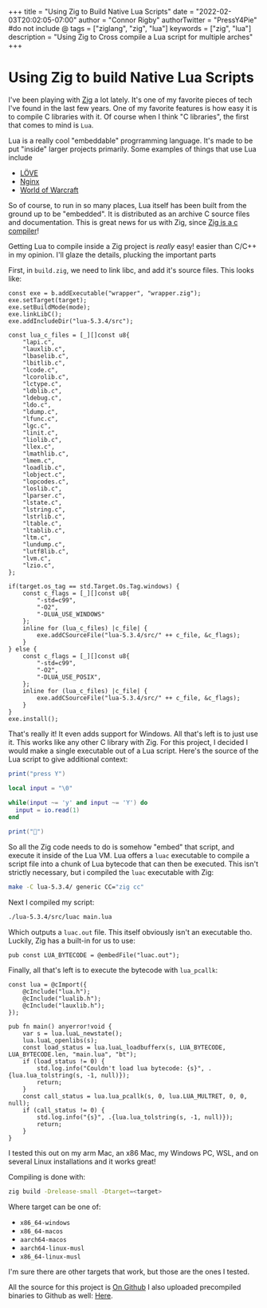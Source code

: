 +++
title = "Using Zig to Build Native Lua Scripts"
date = "2022-02-03T20:02:05-07:00"
author = "Connor Rigby"
authorTwitter = "PressY4Pie" #do not include @
tags = ["ziglang", "zig", "lua"]
keywords = ["zig", "lua"]
description = "Using Zig to Cross compile a Lua script for multiple arches"
+++

# Using Zig to build Native Lua Scripts

I've been playing with [Zig](https://ziglang.org/) a lot lately.
It's one of my favorite pieces of tech I've found in
the last few years. One of my favorite features is how easy it
is to compile C libraries with it. Of course
when I think "C libraries", the first that comes to mind is `Lua`.

Lua is a really cool "embeddable" progrramming language. It's
made to be put "inside" larger projects primarily. Some examples
of things that use Lua include

* [LÖVE](https://love2d.org/)
* [Nginx](https://www.nginx.com/resources/wiki/modules/lua/)
* [World of Warcraft](https://wowwiki-archive.fandom.com/wiki/Lua)

So of course, to run in so many places, Lua itself has been built
from the ground up to be "embedded". It is distributed as an archive
C source files and documentation. This is great news for us with Zig,
since [Zig is a c compiler](https://andrewkelley.me/post/zig-cc-powerful-drop-in-replacement-gcc-clang.html)!

Getting Lua to compile inside a Zig project is *really* easy! easier than
C/C++ in my opinion. I'll glaze the details, plucking the important parts

First, in `build.zig`, we need to link libc, and add it's source files.
This looks like:

```zig
const exe = b.addExecutable("wrapper", "wrapper.zig");
exe.setTarget(target);
exe.setBuildMode(mode);
exe.linkLibC();
exe.addIncludeDir("lua-5.3.4/src");

const lua_c_files = [_][]const u8{
    "lapi.c",
    "lauxlib.c",
    "lbaselib.c",
    "lbitlib.c",
    "lcode.c",
    "lcorolib.c",
    "lctype.c",
    "ldblib.c",
    "ldebug.c",
    "ldo.c",
    "ldump.c",
    "lfunc.c",
    "lgc.c",
    "linit.c",
    "liolib.c",
    "llex.c",
    "lmathlib.c",
    "lmem.c",
    "loadlib.c",
    "lobject.c",
    "lopcodes.c",
    "loslib.c",
    "lparser.c",
    "lstate.c",
    "lstring.c",
    "lstrlib.c",
    "ltable.c",
    "ltablib.c",
    "ltm.c",
    "lundump.c",
    "lutf8lib.c",
    "lvm.c",
    "lzio.c",
};

if(target.os_tag == std.Target.Os.Tag.windows) {
    const c_flags = [_][]const u8{
        "-std=c99",
        "-O2",
        "-DLUA_USE_WINDOWS"
    };
    inline for (lua_c_files) |c_file| {
        exe.addCSourceFile("lua-5.3.4/src/" ++ c_file, &c_flags);
    }
} else {
    const c_flags = [_][]const u8{
        "-std=c99",
        "-O2",
        "-DLUA_USE_POSIX",
    };
    inline for (lua_c_files) |c_file| {
        exe.addCSourceFile("lua-5.3.4/src/" ++ c_file, &c_flags);
    }
}
exe.install();
```

That's really it! It even adds support for Windows. All that's
left is to just use it. This works like any other C library with Zig.
For this project, I decided I would make a single executable out of a
Lua script. Here's the source of the Lua script to give additional context:

```lua
print("press Y")

local input = "\0"

while(input ~= 'y' and input ~= 'Y') do
  input = io.read(1)
end

print("🥧")
```

So all the Zig code needs to do is somehow "embed" that script, and execute it
inside of the Lua VM. Lua offers a `luac` executable to compile a script file
into a chunk of Lua bytecode that can then be executed. This isn't strictly
necessary, but i compiled the `luac` executable with Zig:

```bash
make -C lua-5.3.4/ generic CC="zig cc"
```

Next I compiled my script:

```bash
./lua-5.3.4/src/luac main.lua
```

Which outputs a `luac.out` file. This itself obviously isn't an executable tho.
Luckily, Zig has a built-in for us to use:

```zig
pub const LUA_BYTECODE = @embedFile("luac.out");
```

Finally, all that's left is to execute the bytecode with `lua_pcallk`:

```zig
const lua = @cImport({
    @cInclude("lua.h");
    @cInclude("lualib.h");
    @cInclude("lauxlib.h");
});

pub fn main() anyerror!void {
    var s = lua.luaL_newstate();
    lua.luaL_openlibs(s);
    const load_status = lua.luaL_loadbufferx(s, LUA_BYTECODE, LUA_BYTECODE.len, "main.lua", "bt");
    if (load_status != 0) {
        std.log.info("Couldn't load lua bytecode: {s}", .{lua.lua_tolstring(s, -1, null)});
        return;
    }
    const call_status = lua.lua_pcallk(s, 0, lua.LUA_MULTRET, 0, 0, null);
    if (call_status != 0) {
        std.log.info("{s}", .{lua.lua_tolstring(s, -1, null)});
        return;
    }
}
```

I tested this out on my arm Mac, an x86 Mac, my Windows PC, WSL, and on several
Linux installations and it works great!

Compiling is done with:

```bash
zig build -Drelease-small -Dtarget=<target>
```

Where target can be one of:

* `x86_64-windows`
* `x86_64-macos`
* `aarch64-macos`
* `aarch64-linux-musl`
* `x86_64-linux-musl`

I'm sure there are other targets that work, but those are the ones
I tested.

All the source for this project is [On Github](https://github.com/ConnorRigby/zig-lua-wrapper)
I also uploaded precompiled binaries to Github as well: [Here](https://github.com/ConnorRigby/zig-lua-wrapper/releases/tag/22-2-3).

